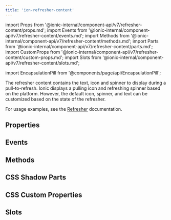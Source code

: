 ```yaml
---
title: 'ion-refresher-content'
---
```


import Props from '@ionic-internal/component-api/v7/refresher-content/props.md';
import Events from '@ionic-internal/component-api/v7/refresher-content/events.md';
import Methods from '@ionic-internal/component-api/v7/refresher-content/methods.md';
import Parts from '@ionic-internal/component-api/v7/refresher-content/parts.md';
import CustomProps from '@ionic-internal/component-api/v7/refresher-content/custom-props.md';
import Slots from '@ionic-internal/component-api/v7/refresher-content/slots.md';

import EncapsulationPill from '@components/page/api/EncapsulationPill';

The refresher content contains the text, icon and spinner to display during a pull-to-refresh. Ionic displays a pulling icon and refreshing spinner based on the platform. However, the default icon, spinner, and text can be customized based on the state of the refresher.

For usage examples, see the [Refresher](/docs/api/refresher) documentation.

## Properties

<Props />

## Events

<Events />

## Methods

<Methods />

## CSS Shadow Parts

<Parts />

## CSS Custom Properties

<CustomProps />

## Slots

<Slots />
